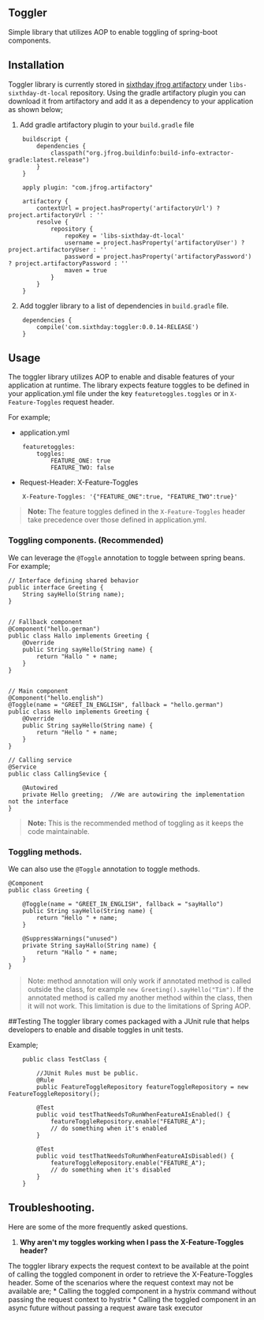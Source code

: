 ## Toggler
Simple library that utilizes AOP to enable toggling of spring-boot components.

## Installation
Toggler library is currently stored in [sixthday jfrog artifactory](http://jfrog.mysixthday.com) under `libs-sixthday-dt-local` repository.
Using the gradle artifactory plugin you can download it from artifactory and add it as a dependency to your application as shown below;

1. Add gradle artifactory plugin to your `build.gradle` file
```
    buildscript {
    	dependencies {
    		classpath("org.jfrog.buildinfo:build-info-extractor-gradle:latest.release")
    	}
    }
    
    apply plugin: "com.jfrog.artifactory"
    
    artifactory {
    	contextUrl = project.hasProperty('artifactoryUrl') ? project.artifactoryUrl : ''
    	resolve {
    		repository {
    			repoKey = 'libs-sixthday-dt-local'
    			username = project.hasProperty('artifactoryUser') ? project.artifactoryUser : ''
    			password = project.hasProperty('artifactoryPassword') ? project.artifactoryPassword : ''
    			maven = true
    		}
    	}
    }
```

2. Add toggler library to a list of dependencies in `build.gradle` file.
```
    dependencies {
        compile('com.sixthday:toggler:0.0.14-RELEASE')
    }
```

## Usage
The toggler library utilizes AOP to enable and disable features of your application at runtime.
The library expects feature toggles to be defined in your application.yml file under the key `featuretoggles.toggles` 
or in `X-Feature-Toggles` request header.

For example;

- application.yml
```
    featuretoggles:
        toggles:
            FEATURE_ONE: true
            FEATURE_TWO: false
```
- Request-Header: X-Feature-Toggles
```
    X-Feature-Toggles: '{"FEATURE_ONE":true, "FEATURE_TWO":true}'
```
> **Note:** The feature toggles defined in the `X-Feature-Toggles` header take precedence over those defined in application.yml.

### Toggling components. (Recommended)
We can leverage the `@Toggle` annotation to toggle between spring beans. 
For example;

```
// Interface defining shared behavior
public interface Greeting {
    String sayHello(String name);
}


// Fallback component
@Component("hello.german")
public class Hallo implements Greeting {
    @Override
    public String sayHello(String name) {
        return "Hallo " + name;
    }
}


// Main component
@Component("hello.english")
@Toggle(name = "GREET_IN_ENGLISH", fallback = "hello.german")
public class Hello implements Greeting {
    @Override
    public String sayHello(String name) {
        return "Hello " + name;
    }
}

// Calling service
@Service
public class CallingSevice {
    
    @Autowired
    private Hello greeting;  //We are autowiring the implementation not the interface
}
```
> **Note:** This is the recommended method of toggling as it keeps the code maintainable. 
 
### Toggling methods.
We can also use the `@Toggle` annotation to toggle methods.
```
@Component
public class Greeting {

    @Toggle(name = "GREET_IN_ENGLISH", fallback = "sayHallo")
    public String sayHello(String name) {
        return "Hello " + name;
    }

    @SuppressWarnings("unused")
    private String sayHallo(String name) {
        return "Hallo " + name;
    }
}
```
> Note: method annotation will only work if annotated method is called outside the class, for example `new Greeting().sayHello("Tim")`. If the annotated method is called my another method within the class, then it will not work. This limitation is due to the limitations of Spring AOP.

##Testing
The toggler library comes packaged with a JUnit rule that helps developers to enable and disable toggles in unit tests.

Example;
``` 
    public class TestClass {
        
        //JUnit Rules must be public.
        @Rule
        public FeatureToggleRepository featureToggleRepository = new FeatureToggleRepository();
        
        @Test
        public void testThatNeedsToRunWhenFeatureAIsEnabled() {
            featureToggleRepository.enable("FEATURE_A");
            // do something when it's enabled
        }
        
        @Test
        public void testThatNeedsToRunWhenFeatureAIsDisabled() {
            featureToggleRepository.enable("FEATURE_A");
            // do something when it's disabled
        }
    }
```

## Troubleshooting.
Here are some of the more frequently asked questions.

1. **Why aren't my toggles working when I pass the X-Feature-Toggles header?**

The toggler library expects the request context to be available at the point of calling the toggled 
component in order to retrieve the X-Feature-Toggles header. Some of the scenarios where the request 
context may not be available are;
      * Calling the toggled component in a hystrix command without passing the request context to hystrix
      * Calling the toggled component in an async future without passing a request aware task executor





